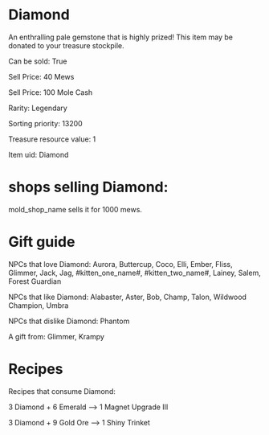 # Diamond

An enthralling pale gemstone that is highly prized! This item may be donated to your treasure stockpile.

Can be sold: True

Sell Price: 40 Mews

Sell Price: 100 Mole Cash

Rarity: Legendary

Sorting priority: 13200

Treasure resource value: 1

Item uid: Diamond

# shops selling Diamond:

mold_shop_name sells it for 1000 mews.

# Gift guide

NPCs that love Diamond: Aurora, Buttercup, Coco, Elli, Ember, Fliss, Glimmer, Jack, Jag, #kitten_one_name#, #kitten_two_name#, Lainey, Salem, Forest Guardian

NPCs that like Diamond: Alabaster, Aster, Bob, Champ, Talon, Wildwood Champion, Umbra

NPCs that dislike Diamond: Phantom

A gift from: Glimmer, Krampy

# Recipes

Recipes that consume Diamond:

3 Diamond + 6 Emerald --> 1 Magnet Upgrade III

3 Diamond + 9 Gold Ore --> 1 Shiny Trinket